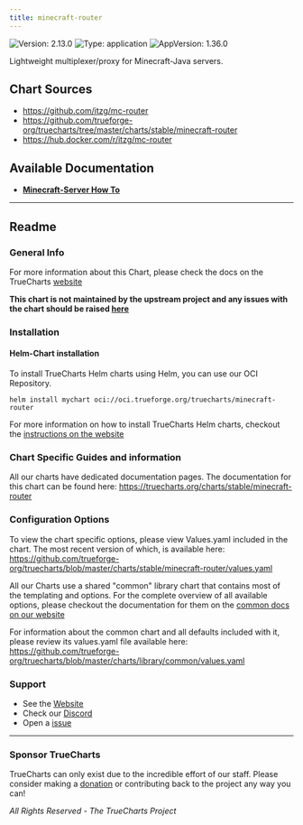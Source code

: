 ```yaml
---
title: minecraft-router
---
```


![Version: 2.13.0](https://img.shields.io/badge/Version-2.13.0-informational?style=flat-square) ![Type: application](https://img.shields.io/badge/Type-application-informational?style=flat-square) ![AppVersion: 1.36.0](https://img.shields.io/badge/AppVersion-1.36.0-informational?style=flat-square)

Lightweight multiplexer/proxy for Minecraft-Java servers.

## Chart Sources

- https://github.com/itzg/mc-router
- https://github.com/trueforge-org/truecharts/tree/master/charts/stable/minecraft-router
- https://hub.docker.com/r/itzg/mc-router

## Available Documentation

- [**Minecraft-Server How To**](./how-to)


---

## Readme


### General Info

For more information about this Chart, please check the docs on the TrueCharts [website](https://truecharts.org/charts/stable/minecraft-router)

**This chart is not maintained by the upstream project and any issues with the chart should be raised [here](https://github.com/trueforge-org/truecharts/issues/new/choose)**

### Installation

#### Helm-Chart installation

To install TrueCharts Helm charts using Helm, you can use our OCI Repository.

`helm install mychart oci://oci.trueforge.org/truecharts/minecraft-router`

For more information on how to install TrueCharts Helm charts, checkout the [instructions on the website](https://truecharts.org/guides/)

### Chart Specific Guides and information

All our charts have dedicated documentation pages.
The documentation for this chart can be found here:
https://truecharts.org/charts/stable/minecraft-router

### Configuration Options

To view the chart specific options, please view Values.yaml included in the chart.
The most recent version of which, is available here: https://github.com/trueforge-org/truecharts/blob/master/charts/stable/minecraft-router/values.yaml

All our Charts use a shared "common" library chart that contains most of the templating and options.
For the complete overview of all available options, please checkout the documentation for them on the [common docs on our website](https://truecharts.org/common/)

For information about the common chart and all defaults included with it, please review its values.yaml file available here: https://github.com/trueforge-org/truecharts/blob/master/charts/library/common/values.yaml

### Support

- See the [Website](https://truecharts.org)
- Check our [Discord](https://discord.gg/tVsPTHWTtr)
- Open a [issue](https://github.com/trueforge-org/truecharts/issues/new/choose)

---

### Sponsor TrueCharts

TrueCharts can only exist due to the incredible effort of our staff.
Please consider making a [donation](https://truecharts.org/general/sponsor/) or contributing back to the project any way you can!

_All Rights Reserved - The TrueCharts Project_
